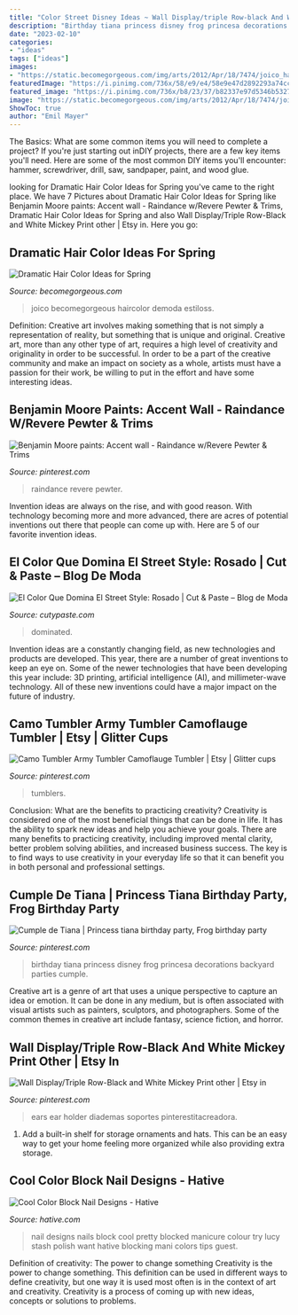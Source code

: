 ```yaml
---
title: "Color Street Disney Ideas ~ Wall Display/triple Row-black And White Mickey Print Other"
description: "Birthday tiana princess disney frog princesa decorations backyard parties cumple"
date: "2023-02-10"
categories:
- "ideas"
tags: ["ideas"]
images:
- "https://static.becomegorgeous.com/img/arts/2012/Apr/18/7474/joico_hair_color_idea.jpg"
featuredImage: "https://i.pinimg.com/736x/58/e9/e4/58e9e47d2892293a74cc52fffa39b548.jpg"
featured_image: "https://i.pinimg.com/736x/b8/23/37/b82337e97d5346b53278bacd5cfa19c7.jpg"
image: "https://static.becomegorgeous.com/img/arts/2012/Apr/18/7474/joico_hair_color_idea.jpg"
ShowToc: true
author: "Emil Mayer"
---
```



The Basics: What are some common items you will need to complete a project?
If you're just starting out inDIY projects, there are a few key items you'll need. Here are some of the most common DIY items you'll encounter: hammer, screwdriver, drill, saw, sandpaper, paint, and wood glue.

	

		
looking for Dramatic Hair Color Ideas for Spring you've came to the right place. We have 7 Pictures about Dramatic Hair Color Ideas for Spring like Benjamin Moore paints: Accent wall - Raindance w/Revere Pewter &amp; Trims, Dramatic Hair Color Ideas for Spring and also Wall Display/Triple Row-Black and White Mickey Print other | Etsy in. Here you go:
		
    
## Dramatic Hair Color Ideas For Spring

<img loading=lazy src="https://static.becomegorgeous.com/img/arts/2012/Apr/18/7474/joico_hair_color_idea.jpg" onerror="this.onerror=null;this.src='https://tse3.mm.bing.net/th?id=OIP.gtHL2hkEFb8B5aDSKvgyxQAAAA&amp;pid=15.1';" alt="Dramatic Hair Color Ideas for Spring">

_Source: becomegorgeous.com_

>joico becomegorgeous haircolor demoda estiloss. 

	

Definition: Creative art involves making something that is not simply a representation of reality, but something that is unique and original.
Creative art, more than any other type of art, requires a high level of creativity and originality in order to be successful. In order to be a part of the creative community and make an impact on society as a whole, artists must have a passion for their work, be willing to put in the effort and have some interesting ideas.

    
## Benjamin Moore Paints: Accent Wall - Raindance W/Revere Pewter &amp; Trims

<img loading=lazy src="https://i.pinimg.com/736x/05/ad/af/05adaf41e00ffd35f63485cd65d96227.jpg" onerror="this.onerror=null;this.src='https://tse1.mm.bing.net/th?id=OIP.nQlAE2XD3TaoTPY0vZL6dgHaJ3&amp;pid=15.1';" alt="Benjamin Moore paints: Accent wall - Raindance w/Revere Pewter &amp; Trims">

_Source: pinterest.com_

>raindance revere pewter. 

	

Invention ideas are always on the rise, and with good reason. With technology becoming more and more advanced, there are acres of potential inventions out there that people can come up with. Here are 5 of our favorite invention ideas.

    
## El Color Que Domina El Street Style: Rosado | Cut &amp; Paste – Blog De Moda

<img loading=lazy src="https://www.cutypaste.com/wp-content/uploads/2016/12/the-color-that-dominated-the-street-style-scene-in-2016-1978620-1479263283.600x0c.jpg" onerror="this.onerror=null;this.src='https://tse2.mm.bing.net/th?id=OIP.eG6jTVUiU9aZ89dKthriWQHaK_&amp;pid=15.1';" alt="El Color Que Domina El Street Style: Rosado | Cut &amp; Paste – Blog de Moda">

_Source: cutypaste.com_

>dominated. 

	

Invention ideas are a constantly changing field, as new technologies and products are developed. This year, there are a number of great inventions to keep an eye on. Some of the newer technologies that have been developing this year include: 3D printing, artificial intelligence (AI), and millimeter-wave technology. All of these new inventions could have a major impact on the future of industry.

    
## Camo Tumbler Army Tumbler Camoflauge Tumbler | Etsy | Glitter Cups

<img loading=lazy src="https://i.pinimg.com/736x/b8/23/37/b82337e97d5346b53278bacd5cfa19c7.jpg" onerror="this.onerror=null;this.src='https://tse4.mm.bing.net/th?id=OIP.0OOcNsjyHhEtPJzviCeNqAHaJ4&amp;pid=15.1';" alt="Camo Tumbler Army Tumbler Camoflauge Tumbler | Etsy | Glitter cups">

_Source: pinterest.com_

>tumblers. 

	

Conclusion: What are the benefits to practicing creativity?
Creativity is considered one of the most beneficial things that can be done in life. It has the ability to spark new ideas and help you achieve your goals. There are many benefits to practicing creativity, including improved mental clarity, better problem solving abilities, and increased business success. The key is to find ways to use creativity in your everyday life so that it can benefit you in both personal and professional settings.

    
## Cumple De Tiana | Princess Tiana Birthday Party, Frog Birthday Party

<img loading=lazy src="https://i.pinimg.com/736x/58/e9/e4/58e9e47d2892293a74cc52fffa39b548.jpg" onerror="this.onerror=null;this.src='https://tse4.mm.bing.net/th?id=OIP.ax3TITiMh7X5DoGyFHzv4QHaJ4&amp;pid=15.1';" alt="Cumple de Tiana | Princess tiana birthday party, Frog birthday party">

_Source: pinterest.com_

>birthday tiana princess disney frog princesa decorations backyard parties cumple. 

	

Creative art is a genre of art that uses a unique perspective to capture an idea or emotion. It can be done in any medium, but is often associated with visual artists such as painters, sculptors, and photographers. Some of the common themes in creative art include fantasy, science fiction, and horror.

    
## Wall Display/Triple Row-Black And White Mickey Print Other | Etsy In

<img loading=lazy src="https://i.pinimg.com/736x/34/c8/f9/34c8f92b027e66a15cd9df620c3c17a0.jpg" onerror="this.onerror=null;this.src='https://tse2.mm.bing.net/th?id=OIP.cLC4ntSW1tf1gYdVdGQAOwHaL6&amp;pid=15.1';" alt="Wall Display/Triple Row-Black and White Mickey Print other | Etsy in">

_Source: pinterest.com_

>ears ear holder diademas soportes pinterestitacreadora. 

	

1. Add a built-in shelf for storage ornaments and hats. This can be an easy way to get your home feeling more organized while also providing extra storage.

    
## Cool Color Block Nail Designs - Hative

<img loading=lazy src="https://hative.com/wp-content/uploads/2014/11/color-block-nail-designs/9-color-block-nail-designs.jpg" onerror="this.onerror=null;this.src='https://tse4.mm.bing.net/th?id=OIP.YcCd4az02rKGJNTPTYhTfAHaHa&amp;pid=15.1';" alt="Cool Color Block Nail Designs - Hative">

_Source: hative.com_

>nail designs nails block cool pretty blocked manicure colour try lucy stash polish want hative blocking mani colors tips guest. 

	

Definition of creativity: The power to change something
Creativity is the power to change something. This definition can be used in different ways to define creativity, but one way it is used most often is in the context of art and creativity. Creativity is a process of coming up with new ideas, concepts or solutions to problems.

